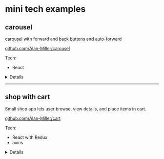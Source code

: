 # mini tech examples

## carousel  
carousel with forward and back buttons and auto-forward

[github.com/Alan-Miller/carousel](https://github.com/Alan-Miller/carousel)

Tech:
* React

<details>
<summary>Details</summary>

* setInterval changes photos automatically.
* Back and Forward buttons change photo manually and restarts automatic interval.
</details>

___  
  
## shop with cart
Small shop app lets user browse, view details, and place items in cart. 

[github.com/Alan-Miller/cart](https://github.com/Alan-Miller/cart)

Tech:
* React with Redux
* axios

<details>
<summary>Details</summary>

* Shop button makes axios request to outside API and stores response on Redux.
* Clicking a product makes axios request using product ID to get product details, storing response on Redux.
* Add To Cart button pushes product into array stored on Redux. The number of items in the cart is updated in the header (Cart button).
</details>
